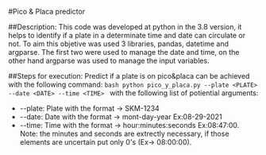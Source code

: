 #Pico & Placa predictor

##Description:
This code was developed at python in the 3.8 version, it helps to identify if a plate in a determinate time and date can circulate or not. To aim this objetive was used 3 libraries, pandas,  datetime and argparse. The first two were used to manage the date and time, on the other hand argparse was used to manage the input variables.

##Steps for execution:
Predict if a plate is on pico&placa can be achieved with the following command:
    ```bash
    python pico_y_placa.py --plate <PLATE> --date <DATE> --time <TIME>
    ```
with the following list of potiential arguments:

* --plate: Plate with the format -> SKM-1234
* --date: Date with the format -> mont-day-year Ex:08-29-2021 
* --time: Time with the format -> hour:minutes:seconds Ex:08:47:00. Note: the minutes and seconds are extrectly necessary, if those elements are uncertain put only 0's (Ex-> 08:00:00).

